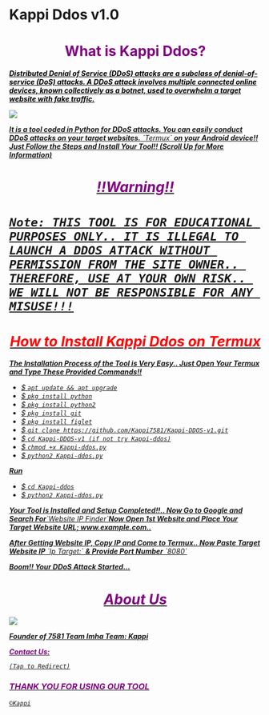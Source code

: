 # Kappi Ddos v1.0
<h1 style="color:purple" align="center">What is Kappi Ddos?</h1>
<div>
<p style="color:black"><b><i><u>Distributed Denial of Service (DDoS) attacks are a subclass of denial-of-service (DoS) attacks. A DDoS attack involves multiple connected online devices, known collectively as a botnet, used to overwhelm a target website with fake traffic.</b></p>
<img src="https://cdn.discordapp.com/avatars/1251537320721649674/1812faaadf8f7fa8f31ddd8a30ddef18.webp?size=2048">
<p style="color:80% black"><b>It is a tool coded in Python for DDoS attacks. You can easily conduct DDoS attacks on your target websites.</b> `Termux` <b>on your Android device!! Just Follow the Steps and Install Your Tool!! (Scroll Up for More Information)</b>
<br>
<h1 align="center" style="color:purple">!!Warning!!<h1>

`Note: THIS TOOL IS FOR EDUCATIONAL PURPOSES ONLY.. IT IS ILLEGAL TO LAUNCH A DDOS ATTACK WITHOUT PERMISSION FROM THE SITE OWNER.. THEREFORE, USE AT YOUR OWN RISK.. WE WILL NOT BE RESPONSIBLE FOR ANY MISUSE!!!`

<h1 style="color:red" align="center"> How to Install Kappi Ddos on Termux</h1>

<p><b>The Installation Process of the Tool is Very Easy.. Just Open Your Termux and Type These Provided Commands!!</b></p>

- $ `apt update && apt upgrade`
- $ `pkg install python`
- $ `pkg install python2`
- $ `pkg install git`
- $ `pkg install figlet`
- $ `git clone https://github.com/Kappi7581/Kappi-DDOS-v1.git`
- $ `cd Kappi-DDOS-v1 (if not try Kappi-ddos)`
- $ `chmod +x Kappi-ddos.py`
- $ `python2 Kappi-ddos.py`

<p><b>Run</b></p>

- $ `cd Kappi-ddos`
- $ `python2 Kappi-ddos.py`

<p><b><i> Your Tool is Installed and Setup Completed!!.. Now Go to Google and Search For</i></b>`Website IP Finder`<b><i>Now Open 1st Website and Place Your Target Website URL; www.example.com..</b></i></p>

<p><b><i>After Getting Website IP, Copy IP and Come to Termux.. Now Paste Target Website IP</b></i> `Ip Target:` <b><i>& Provide Port Number</b></i> `8080` </p>

<p><b> Boom!! Your DDoS Attack Started...</b> </p>
<div>
<h1 style="color:purple" align="center"> About Us </h1>

<img src="https://cdn.discordapp.com/avatars/1251537320721649674/1812faaadf8f7fa8f31ddd8a30ddef18.webp?size=2048">

<p><b>Founder of 7581 Team Imha Team: Kappi</b></p>

<p style="color:purple"><b>Contact Us:</b></p>

``(Tap to Redirect)``

<h3 style="color:purple"> THANK YOU FOR USING OUR TOOL </h3>

``©Kappi``
